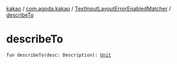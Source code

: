 [kakao](../../index.md) / [com.agoda.kakao](../index.md) / [TextInputLayoutErrorEnabledMatcher](index.md) / [describeTo](./describe-to.md)

# describeTo

`fun describeTo(desc: Description): `[`Unit`](https://kotlinlang.org/api/latest/jvm/stdlib/kotlin/-unit/index.html)